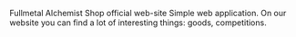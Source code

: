 Fullmetal Alchemist Shop official web-site
Simple web application.
On our website you can find a lot of interesting things: goods, competitions.
